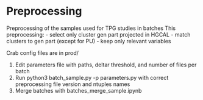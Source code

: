 # Preprocessing

Preprocessing of the samples used for TPG studies in batches
This preprocessing:
    - select only cluster gen part projected in HGCAL
    - match clusters to gen part (except for PU)
    - keep only relevant variables


Crab config files are in prod/

1. Edit parameters file with paths, deltar threshold, and number of files per batch
2. Run python3 batch_sample.py -p parameters.py with correct preprocessing file version and ntuples names
3. Merge batches with batches_merge_sample.ipynb
